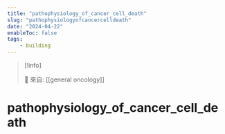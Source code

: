 ```yaml
---
title: "pathophysiology_of_cancer_cell_death"
slug: "pathophysiologyofcancercelldeath"
date: "2024-04-22"
enableToc: false
tags:
    - building
---
```


> [!info]
>
> 🌱 來自: [[general oncology]]

# pathophysiology_of_cancer_cell_death


